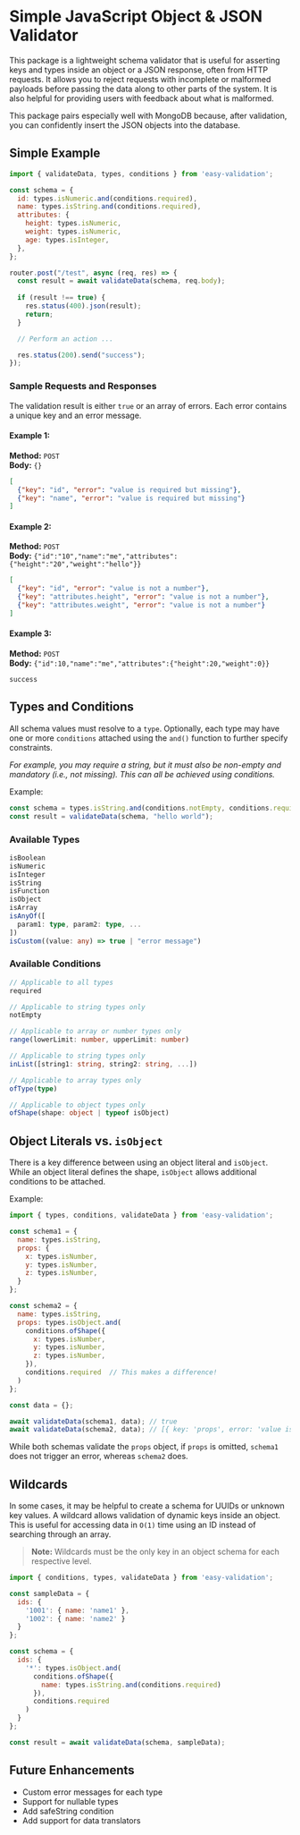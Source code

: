 # Simple JavaScript Object & JSON Validator

This package is a lightweight schema validator that is useful for asserting keys and types inside an object or a JSON response, often from HTTP requests. It allows you to reject requests with incomplete or malformed payloads before passing the data along to other parts of the system. It is also helpful for providing users with feedback about what is malformed. 

This package pairs especially well with MongoDB because, after validation, you can confidently insert the JSON objects into the database.

## Simple Example

```js
import { validateData, types, conditions } from 'easy-validation';

const schema = {
  id: types.isNumeric.and(conditions.required),
  name: types.isString.and(conditions.required),
  attributes: {
    height: types.isNumeric,
    weight: types.isNumeric,
    age: types.isInteger,
  },
};

router.post("/test", async (req, res) => {
  const result = await validateData(schema, req.body);
  
  if (result !== true) {
    res.status(400).json(result);
    return;
  }

  // Perform an action ...

  res.status(200).send("success");
});
```

### Sample Requests and Responses

The validation result is either `true` or an array of errors. Each error contains a unique key and an error message.

#### Example 1: 
**Method:** `POST`  
**Body:** `{}`

```json
[
  {"key": "id", "error": "value is required but missing"},
  {"key": "name", "error": "value is required but missing"}
]
```

#### Example 2: 
**Method:** `POST`  
**Body:** `{"id":"10","name":"me","attributes":{"height":"20","weight":"hello"}}`

```json
[
  {"key": "id", "error": "value is not a number"},
  {"key": "attributes.height", "error": "value is not a number"},
  {"key": "attributes.weight", "error": "value is not a number"}
]
```

#### Example 3: 
**Method:** `POST`  
**Body:** `{"id":10,"name":"me","attributes":{"height":20,"weight":0}}`

```
success
```

## Types and Conditions

All schema values must resolve to a `type`. Optionally, each type may have one or more `conditions` attached using the `and()` function to further specify constraints.

_For example, you may require a string, but it must also be non-empty and mandatory (i.e., not missing). This can all be achieved using conditions._

Example:

```ts
const schema = types.isString.and(conditions.notEmpty, conditions.required);
const result = validateData(schema, "hello world");
```

### Available Types

```ts
isBoolean
isNumeric
isInteger
isString
isFunction
isObject
isArray
isAnyOf([
  param1: type, param2: type, ...
])
isCustom((value: any) => true | "error message")
```

### Available Conditions

```ts
// Applicable to all types
required

// Applicable to string types only
notEmpty

// Applicable to array or number types only
range(lowerLimit: number, upperLimit: number)

// Applicable to string types only
inList([string1: string, string2: string, ...]) 

// Applicable to array types only
ofType(type)

// Applicable to object types only
ofShape(shape: object | typeof isObject)  
```

## Object Literals vs. `isObject`

There is a key difference between using an object literal and `isObject`. While an object literal defines the shape, `isObject` allows additional conditions to be attached.

Example:

```js
import { types, conditions, validateData } from 'easy-validation';

const schema1 = {
  name: types.isString,
  props: {
    x: types.isNumber,
    y: types.isNumber,
    z: types.isNumber,
  }
};

const schema2 = {
  name: types.isString,
  props: types.isObject.and(
    conditions.ofShape({
      x: types.isNumber,
      y: types.isNumber,
      z: types.isNumber,
    }),
    conditions.required  // This makes a difference!
  )
};

const data = {};

await validateData(schema1, data); // true
await validateData(schema2, data); // [{ key: 'props', error: 'value is required but missing' }]
```

While both schemas validate the `props` object, if `props` is omitted, `schema1` does not trigger an error, whereas `schema2` does.

## Wildcards

In some cases, it may be helpful to create a schema for UUIDs or unknown key values. A wildcard allows validation of dynamic keys inside an object. This is useful for accessing data in `O(1)` time using an ID instead of searching through an array.

> **Note:** Wildcards must be the only key in an object schema for each respective level.

```js
import { conditions, types, validateData } from 'easy-validation';

const sampleData = {
  ids: {
    '1001': { name: 'name1' },
    '1002': { name: 'name2' }
  }
};

const schema = {
  ids: {
    '*': types.isObject.and(
      conditions.ofShape({
        name: types.isString.and(conditions.required)
      }),
      conditions.required
    )
  }
};

const result = await validateData(schema, sampleData);
```

## Future Enhancements

- Custom error messages for each type
- Support for nullable types
- Add safeString condition 
- Add support for data translators

